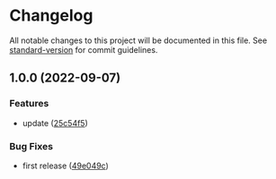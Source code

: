 # Changelog

All notable changes to this project will be documented in this file. See [standard-version](https://github.com/conventional-changelog/standard-version) for commit guidelines.

## 1.0.0 (2022-09-07)


### Features

* update ([25c54f5](https://github.com/MinhTran102/C_Exercise/commit/25c54f5f9a035196ed9a6f5faa2cc070d92daee8))


### Bug Fixes

* first release ([49e049c](https://github.com/MinhTran102/C_Exercise/commit/49e049c199b78bf872fd38338633bf74a659b3b3))
